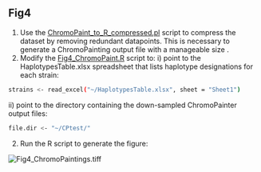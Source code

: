 ## Fig4
1. Use the [ChromoPaint_to_R_compressed.pl](/Fig4/ChromoPaint_to_R_compressed.pl) script to compress the dataset by removing redundant datapoints. This is necessary to generate a ChromoPainting output file with a manageable size . 
2. Modify the [Fig4_ChromoPaint.R](/Fig4/Fig4_ChromoPaint.R) script to:
i) point to the HaplotypesTable.xlsx spreadsheet that lists haplotype designations for each strain:
```bash
strains <- read_excel("~/HaplotypesTable.xlsx", sheet = "Sheet1")
```
ii) point to the directory containing the down-sampled ChromoPainter output files:
```bash
file.dir <- "~/CPtest/"
```
2. Run the R script to generate the figure:

![Fig4_ChromoPaintings.tiff](/Fig4/Fig4_ChromoPaintings.tiff)
